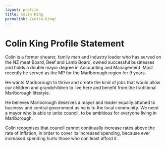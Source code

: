 ```yaml
---
layout: profile
title: Colin King
permalink: /colin-king/
---
```


# Colin King Profile Statement


Colin is a former shearer, family man and industry leader who has served on the NZ meat Board, Beef and Lamb Board, owned successful businesses and holds a double mayor degree in Accounting and Management. Most recently he served as the MP for the Marlborough region for 9 years.

He wants Marlborough to thrive and create the kind of jobs that would allow our children and grandchildren to live here and benefit from the traditional Marlborough lifestyle.

He believes Marlborough deserves a mayor and leader equally attuned to business and central government as he is to the local community. We need a mayor who is able to unite council, to be ambitious for everyone living in Marlborough.

Colin recognises that council cannot continually increase rates above the rate of inflation, in order to cover its increased spending, because ever increased spending hurts those who can least afford it.

